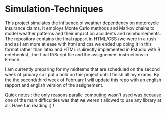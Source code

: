 # Simulation-Techniques 

This project simulates the influence of weather dependency on motorcycle insurance claims. It employs Monte Carlo methods and Markov chains to model weather patterns and their impact on accidents and reimbursements.
The repository contains the final rapport in HTML/CSS (we were in a rush and as I am more at ease with html and css we ended up doing it in this format rather than latex and HTML is directly implemented in Rstudio with R notebooks) ,  the final R/Script file and the assignement instructions in French.

I am currently preparing for my midterms that are scheduled on the second week of january so I put a hold on this project until I finish all my exams. By the the second/third week of February I will update this repo with an english rapport and english version of the assignement. 

Quick notes : the only reasons parallel computing wasn't used was because one of the main difficulties was that we weren't allowed to use any library at all.
Have fun reading :) ! 
